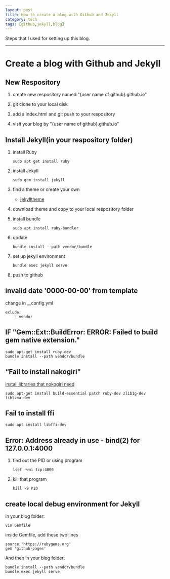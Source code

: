 ```yaml
---
layout: post
title: How to create a blog with Github and Jekyll
category: tech
tags: [github,jekyll,blog]
---
```


Steps that I used for setting up this blog.

---

# Create a blog with Github and Jekyll

## New Respository

1. create new respository named "{user name of github}.github.io"

2. git clone to your local disk

3. add a index.html and git push to your respository

4. visit your blog by "{user name of github}.github.io"

## Install Jekyll(in your respository folder)

1. install Ruby

    ```shell
    sudo apt get install ruby
    ```

2. install Jekyll

    ```shell
    sudo gem install jekyll
    ```

3. find a theme or create your own

    - [jekylltheme](http://jekyllthemes.org/)

4. download theme and copy to your local respository folder

5. install bundle

    ```shell
    sudo apt install ruby-bundler
    ```

6. update

    ```shell
    bundle install --path vendor/bundle
    ```

7. set up jekyll environment

    ```shell
    bundle exec jekyll serve
    ```

8. push to github

## invalid date '0000-00-00' from template

change in __config.yml

    exlude:
        - vendor

## IF "Gem::Ext::BuildError: ERROR: Failed to build gem native extension."
```shell
sudo apt-get install ruby-dev
bundle install --path vendor/bundle
```

## “Fail to install nakogiri"
[install libraries that nokogiri need](http://www.nokogiri.org/tutorials/installing_nokogiri.html)
 ```shell
sudo apt-get install build-essential patch ruby-dev zlib1g-dev liblzma-dev
```

## Fail to install ffi
```shell
sudo apt install libffi-dev
```
## Error: Address already in use - bind(2) for 127.0.0.1:4000

1. find out the PID or using program

    ```shell
    lsof -wni tcp:4000
    ```

2. kill that program

    ```shell
    kill -9 PID
    ```

## create local debug environment for Jekyll

in your blog folder:

```shell
vim Gemfile
```

inside Gemfile, add these two lines

```
source 'https://rubygems.org'      
gem 'github-pages'
```

And then in your blog folder:

```shell
bundle install --path vendor/bundle
bundle exec jekyll serve
```
